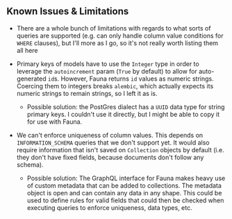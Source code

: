 ## Known Issues & Limitations

- There are a whole bunch of limitations with regards to what sorts of queries are supported (e.g. can only handle column value conditions for `WHERE` clauses), but I'll more as I go, so it's not really worth listing them all here

- Primary keys of models have to use the `Integer` type in order to leverage the `autoincrement` param (`True` by default) to allow for auto-generated `id`s. However, Fauna returns `id` values as numeric strings. Coercing them to integers breaks `alembic`, which actually expects its numeric strings to remain strings, so I left it as is.
  - Possible solution: the PostGres dialect has a `UUID` data type for string primary keys. I couldn't use it directly, but I might be able to copy it for use with Fauna.

- We can't enforce uniqueness of column values. This depends on `INFORMATION_SCHEMA` queries that we don't support yet. It would also require information that isn't saved on `Collection` objects by default (i.e. they don't have fixed fields, because documents don't follow any schema).
  - Possible solution: The GraphQL interface for Fauna makes heavy use of custom metadata that can be added to collections. The metadata object is open and can contain any data in any shape. This could be used to define rules for valid fields that could then be checked when executing queries to enforce uniqueness, data types, etc.